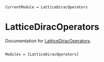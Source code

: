 ```@meta
CurrentModule = LatticeDiracOperators
```

# LatticeDiracOperators

Documentation for [LatticeDiracOperators](https://github.com/cometscome/LatticeDiracOperators.jl).

```@index
```

```@autodocs
Modules = [LatticeDiracOperators]
```

